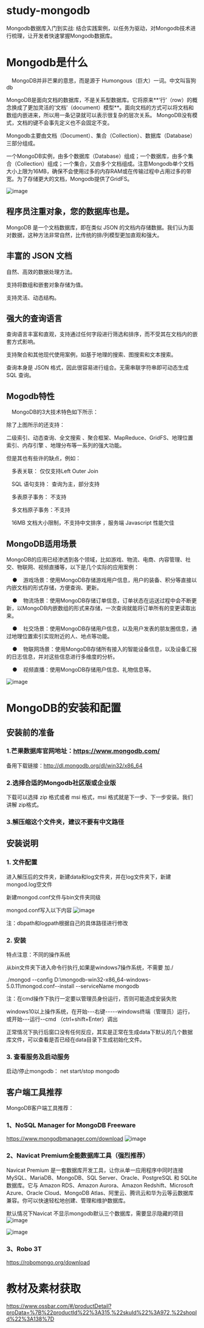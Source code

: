 # study-mongodb

Mongodb数据库入门到实战: 结合实践案例，以任务为驱动，对Mongodb技术进行梳理，让开发者快速掌握Mongodb数据库。

# Mongodb是什么
　MongoDB并非芒果的意思，而是源于 Humongous（巨大）一词。中文叫盲狗db

MongoDB是面向文档的数据库，不是关系型数据库。它将原来**‘行’（row）的概念换成了更加灵活的‘文档’（document）模型**。面向文档的方式可以将文档和数组内嵌进来，所以用一条记录就可以表示很复杂的层次关系。 MongoDB没有模式，文档的键不会事先定义也不会固定不变。

Mongodb主要由文档（Document）、集合（Collection）、数据库（Database）三部分组成。

一个MongoDB实例，由多个数据库（Database）组成；一个数据库，由多个集合（Collection）组成；一个集合，又由多个文档组成。注意Mongodb单个文档大小上限为16MB，确保不会使用过多的内存RAM或在传输过程中占用过多的带宽。为了存储更大的文档，Mongodb提供了GridFS。

![image](https://user-images.githubusercontent.com/110378589/194082022-c9f5aab7-343f-4ef4-a46e-a7b1e95782f3.png)

## 程序员注重对象，您的数据库也是。

MongoDB 是一个文档数据库，即在类似 JSON 的文档内存储数据。我们认为面对数据，这种方法非常自然，比传统的排/列模型更加直观和强大。

## 丰富的 JSON 文档

自然、高效的数据处理方法。

支持将数组和嵌套对象存储为值。

支持灵活、动态结构。

## 强大的查询语言

查询语言丰富和直观，支持通过任何字段进行筛选和排序，而不受其在文档内的嵌套方式影响。

支持聚合和其他现代使用案例，如基于地理的搜索、图搜索和文本搜索。

查询本身是 JSON 格式，因此很容易进行组合。无需串联字符串即可动态生成 SQL 查询。

## Mogodb特性

　MongoDB的3大技术特色如下所示：

除了上图所示的还支持：

二级索引、动态查询、全文搜索 、聚合框架、MapReduce、GridFS、地理位置索引、内存引擎 、地理分布等一系列的强大功能。

但是其也有些许的缺点，例如：

　多表关联： 仅仅支持Left Outer Join

　SQL 语句支持： 查询为主，部分支持

　多表原子事务： 不支持

　多文档原子事务：不支持

　16MB 文档大小限制，不支持中文排序 ，服务端 Javascript 性能欠佳
 
## MongoDB适用场景

MongoDB的应用已经渗透到各个领域，比如游戏、物流、电商、内容管理、社交、物联网、视频直播等，以下是几个实际的应用案例：

    ●    游戏场景：使用MongoDB存储游戏用户信息，用户的装备、积分等直接以内嵌文档的形式存储，方便查询、更新。

    ●    物流场景：使用MongoDB存储订单信息，订单状态在运送过程中会不断更新，以MongoDB内嵌数组的形式来存储，一次查询就能将订单所有的变更读取出来。

    ●    社交场景：使用MongoDB存储用户信息，以及用户发表的朋友圈信息，通过地理位置索引实现附近的人、地点等功能。

    ●    物联网场景：使用MongoDB存储所有接入的智能设备信息，以及设备汇报的日志信息，并对这些信息进行多维度的分析。

    ●    视频直播：使用MongoDB存储用户信息、礼物信息等。

![image](https://user-images.githubusercontent.com/110378589/194083181-4772c80d-7117-4e45-b698-4c5f738e0d01.png)

# MongoDB的安装和配置

## 安装前的准备

### 1.芒果数据库官网地址：https://www.mongodb.com/
备用下载链接：http://dl.mongodb.org/dl/win32/x86_64
### 2.选择合适的Mongodb社区版或企业版
下载可以选择 zip 格式或者 msi 格式，msi 格式就是下一步、下一步安装。我们讲解 zip格式。
### 3.解压缩这个文件夹，建议不要有中文路径

## 安装说明

### 1. 文件配置

进入解压后的文件夹，新建data和log文件夹，并在log文件夹下，新建mongod.log空文件

新建mongod.conf文件与bin文件夹同级

mongod.conf写入以下内容
![image](https://user-images.githubusercontent.com/110378589/194069719-e2f369a5-f2c7-4c27-b922-9ba7e2cdfd37.png)

注：dbpath和logpath根据自己的具体路径进行修改

### 2. 安装

特点注意：不同的操作系统

从bin文件夹下进入命令行执行,如果是windows7操作系统，不需要 加./

./mongod --config D:\mongodb-win32-x86_64-windows-5.0.11\mongod.conf--install --serviceName  mongodb

注：在cmd操作下执行一定要以管理员身份运行，否则可能造成安装失败

windows10以上操作系统，在开始---右键-----windows终端（管理员）运行，或开始---运行--cmd （ctrl+shift+Enter）调出

正常情况下执行后窗口没有任何反应，其实是正常在生成data下默认的几个数据库文件，可以查看是否已经在data目录下生成初始化文件。

### 3. 查看服务及启动服务 
启动/停止mongodb：
net start/stop mongodb

## 客户端工具推荐

MongoDB客户端工具推荐：

### 1、NoSQL Manager for MongoDB Freeware

https://www.mongodbmanager.com/download
![image](https://user-images.githubusercontent.com/110378589/194070651-0eb146ab-9932-44e6-808b-40517f095bd3.png)


### 2、Navicat Premium全能数据库工具（强烈推荐）

Navicat Premium 是一套数据库开发工具，让你从单一应用程序中同时连接 MySQL、MariaDB、MongoDB、SQL Server、Oracle、PostgreSQL 和 SQLite 数据库。它与 Amazon RDS、Amazon Aurora、Amazon Redshift、Microsoft Azure、Oracle Cloud、MongoDB Atlas、阿里云、腾讯云和华为云等云数据库兼容。你可以快速轻松地创建、管理和维护数据库。

默认情况下Navicat 不显示mongodb默认三个数据库，需要显示隐藏的项目
![image](https://user-images.githubusercontent.com/110378589/194070888-f5197a6f-0841-41ec-8a7e-0fad9fa40e0e.png)

![image](https://user-images.githubusercontent.com/110378589/194070792-26c9c4bd-3400-4eca-b5db-34704c972f3f.png)


### 3、Robo 3T

https://robomongo.org/download

# 教材及素材获取
https://www.ossbar.com/#/productDetail?proData=%7B%22productId%22%3A315,%22skuId%22%3A972,%22shopId%22%3A138%7D
